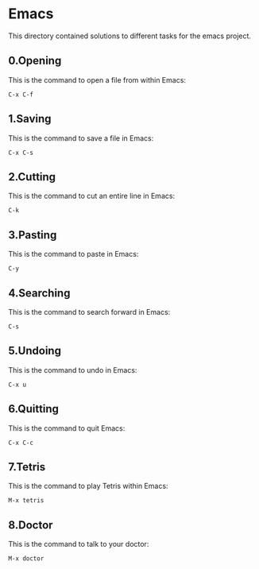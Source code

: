 # Emacs

This directory contained solutions to different tasks for the emacs project. 

## 0.Opening
This is the command to open a file from within Emacs:
```
C-x C-f
```

## 1.Saving
This is the command to save a file in Emacs:
```
C-x C-s
```

## 2.Cutting
This is the command to cut an entire line in Emacs:
```
C-k
```

## 3.Pasting
This is the command to paste in Emacs:
```
C-y
```

## 4.Searching
This is the command to search forward in Emacs:
```
C-s
```

## 5.Undoing
This is the command to undo in Emacs:
```
C-x u
```

## 6.Quitting
This is the command to quit Emacs:
```
C-x C-c
```

## 7.Tetris
This is the command to play Tetris within Emacs:
```
M-x tetris
```

## 8.Doctor
This is the command to talk to your doctor:
```
M-x doctor
```
